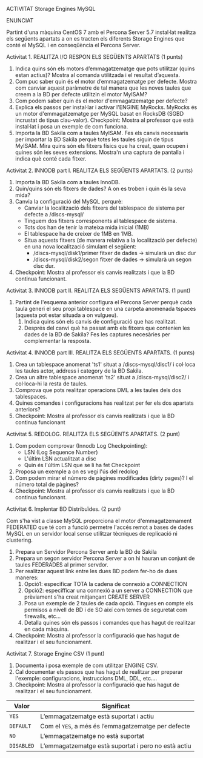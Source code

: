 ACTIVITAT Storage Engines MySQL

ENUNCIAT

Partint d'una màquina CentOS 7 amb el Percona Server 5.7 instal·lat realitza els següents apartats a on es tracten els diferents Storage Engines que conté el MySQL i en conseqüència el Percona Server.


Activitat 1. REALITZA I/O RESPON ELS SEGÜENTS APARTATS (1 punts)

1.	Indica quins són els motors d’emmagatzematge que pots utilitzar (quins estan actius)? Mostra al comanda utilitzada i el resultat d’aquesta.
2.	Com puc saber quin és el motor d’emmagatzematge per defecte. Mostra com canviar aquest paràmetre de tal manera que les noves taules que creem a la BD per defecte utilitzin el motor MyISAM?
3.	Com podem saber quin és el motor d'emmagatzematge per defecte?
4.	Explica els passos per instal·lar i activar l'ENGINE MyRocks. MyRocks és un motor d'emmagatzematge per MySQL basat en RocksDB (SGBD incrustat de tipus clau-valor).
Checkpoint: Mostra al professor que està instal·lat i posa un exemple de com funciona.
5.	Importa la BD Sakila com a taules MyISAM. Fes els canvis necessaris per importar la BD Sakila perquè totes les taules siguin de tipus MyISAM.
Mira quins són els fitxers físics que ha creat, quan ocupen i quines són les seves extensions. Mostra'n una captura de pantalla i indica què conté cada fitxer.

Activitat 2. INNODB part I. REALITZA ELS SEGÜENTS APARTATS. (2 punts)

1.	Importa la BD Sakila com a taules InnoDB.
2.	Quin/quins són els fitxers de dades? A on es troben i quin és la seva mida?
3.	Canvia la configuració del MySQL perqurè:
	* Canviar la localització dels fitxers del tablespace de sistema per defecte a /discs-mysql/
	* Tinguem dos fitxers corresponents al tablespace de sistema.
	* Tots dos han de tenir la mateixa mida inicial (1MB)
	* El tablespace ha de creixer de 1MB en 1MB.
	* Situa aquests fitxers (de manera relativa a la localització per defecte) en una nova localització simulant el següent:
		* /discs-mysql/disk1/primer fitxer de dades → simularà un disc dur
		* /discs-mysql/disk2/segon fitxer de dades → simularà un segon disc dur.
4.	Checkpoint: Mostra al professor els canvis realitzats i que la BD continua funcionant.


Activitat 3. INNODB part II. REALITZA ELS SEGÜENTS APARTATS. (1 punt)

1.	Partint de l'esquema anterior configura el Percona Server perquè cada taula generi el seu propi tablespace en una carpeta anomenada tspaces (aquesta pot estar situada a on vulgueu).
	1.	Indica quins són els canvis de configuració que has realitzat.
	2.	Després del canvi què ha passat amb els fitxers que contenien les dades de la BD de Sakila? Fes les captures necesàries per complementar la resposta.

Activitat 4. INNODB part III. REALITZA ELS SEGÜENTS APARTATS. (1 punts)

1.	Crea un tablespace anomenat 'ts1' situat a /discs-mysql/disc1/ i col·loca les taules actor, address i category de la BD Sakila.
2.	Crea un altre tablespace anomenat 'ts2' situat a /discs-mysql/disc2/ i col·loca-hi la resta de taules.
3.	Comprova que pots realitzar operacions DML a les taules dels dos tablespaces.
4.	Quines comandes i configuracions has realitzat per fer els dos apartats anteriors?
5.	Checkpoint: Mostra al professor els canvis realitzats i que la BD continua funcionant

Activitat 5. REDOLOG. REALITZA ELS SEGÜENTS APARTATS. (2 punt)

1.	Com podem comprovar (Innodb Log Checkpointing):
	* LSN (Log Sequence Number)
	* L'últim LSN actualitzat a disc
	* Quin és l'últim LSN que se li ha fet Checkpoint
2.	Proposa un exemple a on es vegi l'ús del redolog
3.	Com podem mirar el número de pàgines modificades (dirty pages)? I el número total de pàgines?
4.	Checkpoint: Mostra al professor els canvis realitzats i que la BD continua funcionant.

Activitat 6. Implentar BD Distribuïdes. (2 punt)

Com s'ha vist a classe MySQL proporciona el motor d'emmagatzemament FEDERATED que té com a funció permetre l'accés remot a bases de dades MySQL en un servidor local sense utilitzar tècniques de replicació ni clustering.

1.	Prepara un Servidor Percona Server amb la BD de Sakila
2.	Prepara un segon servidor Percona Server a on hi hauran un conjunt de taules FEDERADES al primer servdor.
3.	Per realitzar aquest link entre les dues BD podem fer-ho de dues maneres:
	1.	Opció1: especificar TOTA la cadena de connexió a CONNECTION
	2.	Opció2: especifficar una connexió a un server a CONNECTION que prèviament s'ha creat mitjançant CREATE SERVER
	3.	Posa un exemple de 2 taules de cada opció.
Tingues en compte els permisos a nivell de BD i de SO així com temes de seguretat com firewalls, etc...
	4.	Detalla quines són els passos i comandes que has hagut de realitzar en cada màquina.
4.	Checkpoint: Mostra al professor la configuració que has hagut de realitzar i el seu funcionament.

Activitat 7. Storage Engine CSV (1 punt)
1.	Documenta i posa exemple de com utilitzar ENGINE CSV.
2.	Cal documentar els passos que has hagut de realitzar per preparar l'exemple: configuracions, instruccions DML, DDL, etc....
3.	Checkpoint: Mostra al professor la configuració que has hagut de realitzar i el seu funcionament.

| Valor | Significat |
| ---------- | ---------- |
| `YES`   | L’emmagatzematge està suportat i actiu  |
| `DEFAULT`   | Com el `YES`, a més és l’emmagatzematge per defecte  |
| `NO`   | L’emmagatzematge no està suportat  |
| `DISABLED`   | L’emmagatzematge està suportat i pero no està actiu |
